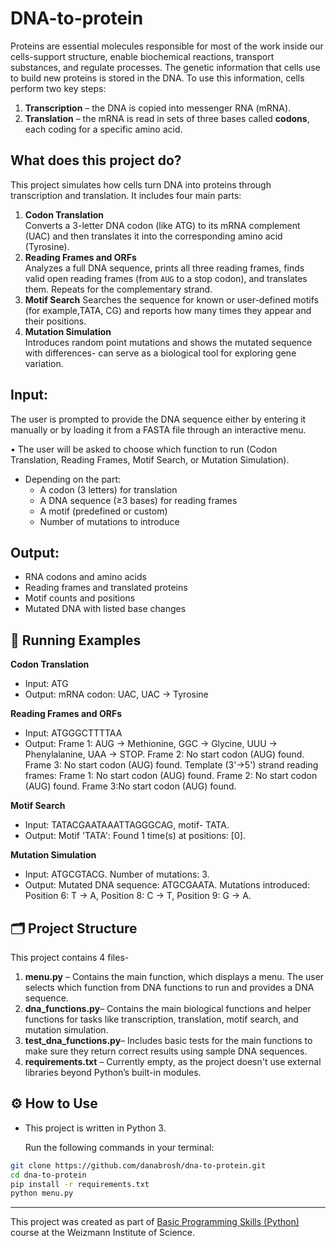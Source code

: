 # DNA-to-protein


Proteins are essential molecules responsible for most of the work inside our cells-support structure, enable biochemical reactions, transport substances, and regulate processes.
The genetic information that cells use to build new proteins is stored in the DNA.
To use this information, cells perform two key steps: 
1. **Transcription** – the DNA is copied into messenger RNA (mRNA).
2. **Translation** – the mRNA is read in sets of three bases called **codons**, each coding for a specific amino acid.
   
## What does this project do? 

This project simulates how cells turn DNA into proteins through transcription and translation. It includes four main parts:

1. **Codon Translation**  
   Converts a 3-letter DNA codon (like ATG) to its mRNA complement (UAC) and then translates it into the corresponding amino acid (Tyrosine).
2. **Reading Frames and ORFs**  
   Analyzes a full DNA sequence, prints all three reading frames, finds valid open reading frames (from `AUG` to a stop codon), and translates them. Repeats for the complementary strand.
3. **Motif Search**
   Searches the sequence for known or user-defined motifs (for example,TATA, CG) and reports how many times they appear and their positions.
4. **Mutation Simulation**  
   Introduces random point mutations and shows the mutated sequence with differences- can serve as a biological tool for exploring gene variation.
## Input:
 The user is prompted to provide the DNA sequence either by entering it manually or by loading it from a FASTA file through an interactive menu.
 
 • The user will be asked to choose which function to run (Codon Translation, Reading Frames, Motif Search, or Mutation Simulation).  
- Depending on the part:
  - A codon (3 letters) for translation
  - A DNA sequence (≥3 bases) for reading frames
  - A motif (predefined or custom)
  - Number of mutations to introduce
## Output:
- RNA codons and amino acids  
- Reading frames and translated proteins  
- Motif counts and positions  
- Mutated DNA with listed base changes

 ## 🧪 Running Examples
 **Codon Translation** 
 - Input: ATG
 - Output: mRNA codon: UAC, UAC → Tyrosine
   
**Reading Frames and ORFs**
- Input: ATGGGCTTTTAA
- Output: Frame 1: AUG → Methionine, GGC → Glycine, UUU → Phenylalanine, UAA → STOP. Frame 2: No start codon (AUG) found. Frame 3: No start               codon (AUG) found.
           Template (3'→5') strand reading frames: Frame 1: No start codon (AUG) found. Frame 2: No start codon (AUG) found. Frame 3:No                     start codon (AUG) found.
  
 **Motif Search**
- Input: TATACGAATAAATTAGGGCAG, motif- TATA.
- Output: Motif 'TATA': Found 1 time(s) at positions: [0].

**Mutation Simulation**
- Input: ATGCGTACG. Number of mutations: 3.
- Output: Mutated DNA sequence: ATGCGAATA. Mutations introduced: Position 6: T → A,  Position 8: C → T, Position 9: G → A.

## 🗂️ Project Structure
This project contains 4 files-
1. **menu.py** – Contains the main function, which displays a menu. The user selects which function from DNA functions to run and provides a DNA sequence.
2. **dna_functions.py**– Contains the main biological functions and helper functions for tasks like transcription, translation, motif search,                            and mutation simulation.
3. **test_dna_functions.py**– Includes basic tests for the main functions to make sure they return correct results using sample DNA sequences.
4. **requirements.txt** – Currently empty, as the project doesn't use external libraries beyond Python’s built-in modules.

## ⚙️ How to Use
  * This project is written in Python 3.

    Run the following commands in your terminal:
  ```bash
git clone https://github.com/danabrosh/dna-to-protein.git
cd dna-to-protein
pip install -r requirements.txt
python menu.py
```

---

This project was created as part of [Basic Programming Skills (Python)](https://github.com/Code-Maven/wis-python-course-2025-03) course at the Weizmann Institute of Science.



